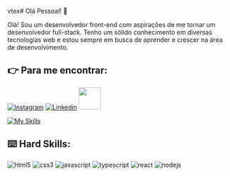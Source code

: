 vtex# Olá Pessoal! :vulcan_salute:

Olá! Sou um desenvolvedor front-end com aspirações de me tornar um desenvolvedor full-stack. Tenho um sólido conhecimento em diversas tecnologias web e estou sempre em busca de aprender e crescer na área de desenvolvimento.

## :point_right: Para me encontrar:

[![Instagram](https://img.shields.io/badge/Instagram-E4405F?style=for-the-badge&logo=instagram&logoColor=white)](https://www.instagram.com/gabgotardo/)
[![Linkedin](https://img.shields.io/badge/LinkedIn-0077B5?style=for-the-badge&logo=linkedin&logoColor=white)](https://www.linkedin.com/in/gabriel-gotardo/)
<a href="mailto:gabrielgotardodev@gmail.com">
<img src="https://media.tenor.com/kXp0f-dmTXAAAAAi/%E6%94%B6%E5%88%B0-%E5%B7%A5%E4%BD%9C.gif" width="50px" />
</a>

[![My Skills](https://skillicons.dev/icons?i=css,express,figma,gulp,html,ai,jquery,nextjs,nodejs,postman,pug,py,sass,tailwind,ts,webpack,react,html5&perline=6)](https://skillicons.dev)

## :keyboard: Hard Skills:

![html5](https://img.shields.io/badge/HTML5-E34F26?style=for-the-badge&logo=html5&logoColor=white)
![css3](https://img.shields.io/badge/CSS3-1572B6?style=for-the-badge&logo=css3&logoColor=white)
![javascript](https://img.shields.io/badge/JavaScript-323330?style=for-the-badge&logo=javascript&logoColor=F7DF1E)
![typescript](https://img.shields.io/badge/TypeScript-007ACC?style=for-the-badge&logo=typescript&logoColor=white)
![react](https://img.shields.io/badge/React-20232A?style=for-the-badge&logo=react&logoColor=61DAFB)
![nodejs](https://img.shields.io/badge/Node%20js-339933?style=for-the-badge&logo=nodedotjs&logoColor=white)

